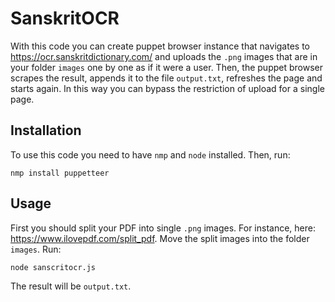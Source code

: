 # SanskritOCR

With this code you can create puppet browser instance that navigates to https://ocr.sanskritdictionary.com/  and uploads the `.png` images that are in your folder `images` one by one as if it were a user.
Then, the puppet browser scrapes the result, appends it to the file `output.txt`, refreshes the page and starts again.
In this way you can bypass the restriction of upload for a single page.

## Installation

To use this code you need to have `nmp` and `node` installed.
Then, run:
```
nmp install puppetteer
```

## Usage

First you should split your PDF into single `.png` images.
For instance, here: https://www.ilovepdf.com/split_pdf.
Move the split images into the folder `images`.
Run:
```
node sanscritocr.js
```
The result will be `output.txt`.

